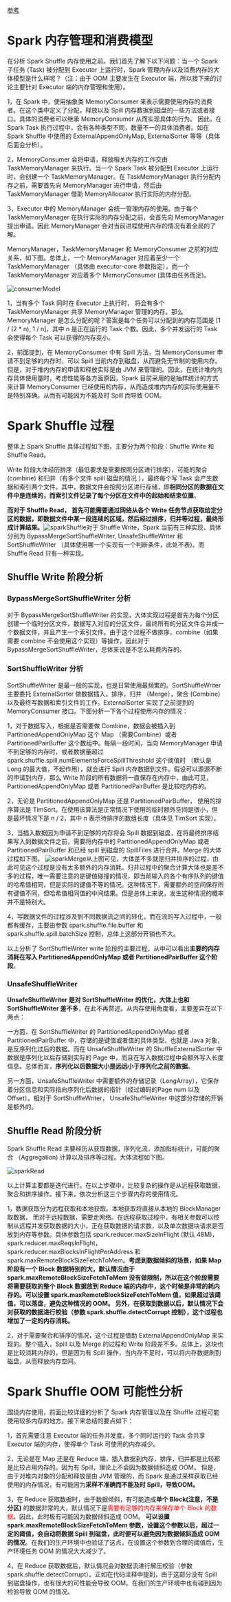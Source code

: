 [参考](https://tech.youzan.com/spark_memory_1/)

# Spark 内存管理和消费模型

在分析 Spark Shuffle 内存使用之前。我们首先了解下以下问题：当一个 Spark 子任务 (Task) 被分配到 Executor 上运行时，Spark 管理内存以及消费内存的大体模型是什么样呢？（注：由于 OOM 主要发生在 Executor 端，所以接下来的讨论主要针对 Executor 端的内存管理和使用）。

1，在 Spark 中，使用抽象类 MemoryConsumer 来表示需要使用内存的消费者。在这个类中定义了分配，释放以及 Spill 内存数据到磁盘的一些方法或者接口。具体的消费者可以继承 MemoryConsumer 从而实现具体的行为。 因此，在 Spark Task 执行过程中，会有各种类型不同，数量不一的具体消费者。如在 Spark Shuffle 中使用的 ExternalAppendOnlyMap, ExternalSorter 等等（具体后面会分析）。

2，MemoryConsumer 会将申请，释放相关内存的工作交由 TaskMemoryManager 来执行。当一个 Spark Task 被分配到 Executor 上运行时，会创建一个 TaskMemoryManager。在 TaskMemoryManager 执行分配内存之前，需要首先向 MemoryManager 进行申请，然后由 TaskMemoryManager 借助 MemoryAllocator 执行实际的内存分配。

3，Executor 中的 MemoryManager 会统一管理内存的使用。由于每个 TaskMemoryManager 在执行实际的内存分配之前，会首先向 MemoryManager 提出申请。因此 MemoryManager 会对当前进程使用内存的情况有着全局的了解。

MemoryManager，TaskMemoryManager 和 MemoryConsumer 之前的对应关系，如下图。总体上，一个 MemoryManager 对应着至少一个 TaskMemoryManager （具体由 executor-core 参数指定），而一个 TaskMemoryManager 对应着多个 MemoryConsumer (具体由任务而定)。

![consumerModel](https://piggo-picture.oss-cn-hangzhou.aliyuncs.com/image/memory_consumer.jpeg)

1，当有多个 Task 同时在 Executor 上执行时， 将会有多个 TaskMemoryManager 共享 MemoryManager 管理的内存。那么 MemoryManager 是怎么分配的呢？答案是每个任务可以分配到的内存范围是 [1 / (2 * n), 1 / n]，其中 n 是正在运行的 Task 个数。因此，多个并发运行的 Task 会使得每个 Task 可以获得的内存变小。

2，前面提到，在 MemoryConsumer 中有 Spill 方法，当 MemoryConsumer 申请不到足够的内存时，可以 Spill 当前内存到磁盘，从而避免无节制的使用内存。但是，对于堆内内存的申请和释放实际是由 JVM 来管理的。因此，在统计堆内内存具体使用量时，考虑性能等各方面原因，Spark 目前采用的是抽样统计的方式来计算 MemoryConsumer 已经使用的内存，从而造成堆内内存的实际使用量不是特别准确。从而有可能因为不能及时 Spill 而导致 OOM。

# Spark Shuffle 过程

整体上 Spark Shuffle 具体过程如下图，主要分为两个阶段：Shuffle Write 和 Shuffle Read。

Write 阶段大体经历排序（最低要求是需要按照分区进行排序），可能的聚合 (combine) 和归并（有多个文件 spill 磁盘的情况 ），最终每个写 Task 会产生数据和索引两个文件。其中，数据文件会按照分区进行存储，即**相同分区的数据在文件中是连续的，而索引文件记录了每个分区在文件中的起始和结束位置**。

**而对于 Shuffle Read， 首先可能需要通过网络从各个 Write 任务节点获取给定分区的数据，即数据文件中某一段连续的区域，然后经过排序，归并等过程，最终形成计算结果。**![sparkShuffle](https://piggo-picture.oss-cn-hangzhou.aliyuncs.com/image/spark_shuffle.jpeg)对于 Shuffle Write，Spark 当前有三种实现，具体分别为 BypassMergeSortShuffleWriter, UnsafeShuffleWriter 和 SortShuffleWriter （具体使用哪一个实现有一个判断条件，此处不表)。而 Shuffle Read 只有一种实现。

##  Shuffle Write 阶段分析

###  BypassMergeSortShuffleWriter 分析

对于 BypassMergeSortShuffleWriter 的实现，大体实现过程是首先为每个分区创建一个临时分区文件，数据写入对应的分区文件，最终所有的分区文件合并成一个数据文件，并且产生一个索引文件。由于这个过程不做排序，combine（如果需要 combine 不会使用这个实现）等操作，因此对于 BypassMergeSortShuffleWriter，总体来说是不怎么耗费内存的。

###  SortShuffleWriter 分析

SortShuffleWriter 是最一般的实现，也是日常使用最频繁的。SortShuffleWriter 主要委托 ExternalSorter 做数据插入，排序，归并 （Merge），聚合 (Combine) 以及最终写数据和索引文件的工作。ExternalSorter 实现了之前提到的 MemoryConsumer 接口。下面分析一下各个过程使用内存的情况：

1，对于数据写入，根据是否需要做 Combine，数据会被插入到 PartitionedAppendOnlyMap 这个 Map （需要Combine）或者 PartitionedPairBuffer 这个数组中。每隔一段时间，当向 MemoryManager 申请不到足够的内存时，或者数据量超过 spark.shuffle.spill.numElementsForceSpillThreshold 这个阈值时 （默认是 Long 的最大值，不起作用），就会进行 Spill 内存数据到文件。假设可以源源不断的申请到内存，那么 Write 阶段的所有数据将一直保存在内存中，由此可见，PartitionedAppendOnlyMap 或者 PartitionedPairBuffer 是比较吃内存的。

2，无论是 PartitionedAppendOnlyMap 还是 PartitionedPairBuffer， 使用的排序算法是 TimSort。在使用该算法是正常情况下使用的临时额外空间是很小，但是最坏情况下是 n / 2，其中 n 表示待排序的数组长度（具体见 TimSort 实现）。

3，当插入数据因为申请不到足够的内存将会 Spill 数据到磁盘，在将最终排序结果写入到数据文件之前，需要将内存中的 PartitionedAppendOnlyMap 或者 PartitionedPairBuffer 和已经 spill 到磁盘的 SpillFiles 进行合并。Merge 的大体过程如下图。
![sparkMerge](https://piggo-picture.oss-cn-hangzhou.aliyuncs.com/image/merge.jpeg)从上图可见，大体差不多就是归并排序的过程，由此可见这个过程是没有太多额外的内存消耗。归并过程中的聚合计算大体也是差不多的过程，唯一需要注意的是键值碰撞的情况，即当前输入的各个有序队列的键值的哈希值相同，但是实际的键值不等的情况。这种情况下，需要额外的空间保存所有键值不同，但哈希值相同值的中间结果。但是总体上来说，发生这种情况的概率并不是特别大。

4，写数据文件的过程涉及到不同数据流之间的转化，而在流的写入过程中，一般都有缓存，主要由参数 spark.shuffle.file.buffer 和 spark.shuffle.spill.batchSize 控制，总体上这部分开销也不大。

以上分析了 SortShuffleWriter write 阶段的主要过程，从中可以看出**主要的内存消耗在写入 PartitionedAppendOnlyMap 或者 PartitionedPairBuffer 这个阶段**。

###  UnsafeShuffleWriter

**UnsafeShuffleWriter 是对 SortShuffleWriter 的优化，大体上也和 SortShuffleWriter 差不多**，在此不再赘述。从内存使用角度看，主要差异在以下两点：

一方面，在 SortShuffleWriter 的 PartitionedAppendOnlyMap 或者 PartitionedPairBuffer 中，存储的是键值或者值的具体类型，也就是 Java 对象，是反序列化过后的数据。而在 UnsafeShuffleWriter 的 ShuffleExternalSorter 中数据是序列化以后存储到实际的 Page 中，而且在写入数据过程中会额外写入长度信息。总体而言，**序列化以后数据大小是远远小于序列化之前的数据**。

另一方面，UnsafeShuffleWriter 中需要额外的存储记录（LongArray），它保存着分区信息和实际指向序列化后数据的指针（经过编码的Page num 以及 Offset）。相对于 SortShuffleWriter， UnsafeShuffleWriter 中这部分存储的开销是额外的。

##  Shuffle Read 阶段分析

Spark Shuffle Read 主要经历从获取数据，序列化流，添加指标统计，可能的聚合 （Aggregation) 计算以及排序等过程。大体流程如下图。

![sparkRead](https://piggo-picture.oss-cn-hangzhou.aliyuncs.com/image/shuffle_read-4-20211113211439439.jpeg)

以上计算主要都是迭代进行。在以上步骤中，比较复杂的操作是从远程获取数据，聚合和排序操作。接下来，依次分析这三个步骤内存的使用情况。

1，数据获取分为远程获取和本地获取。本地获取将直接从本地的 BlockManager 取数据， 而对于远程数据，需要走网络。在远程获取过程中，有相关参数可以控制从远程并发获取数据的大小，正在获取数据的请求数，以及单次数据块请求是否放到内存等参数。具体参数包括 spark.reducer.maxSizeInFlight (默认 48M)，spark.reducer.maxReqsInFlight， spark.reducer.maxBlocksInFlightPerAddress 和 spark.maxRemoteBlockSizeFetchToMem。**考虑到数据倾斜的场景，如果 Map 阶段有一个 Block 数据特别的大，默认情况由于 spark.maxRemoteBlockSizeFetchToMem 没有做限制，所以在这个阶段需要将需要获取的整个 Block 数据放到 Reduce 端的内存中，这个时候是非常的耗内存的。可以设置 spark.maxRemoteBlockSizeFetchToMem 值，如果超过该阈值，可以落盘，避免这种情况的 OOM。 另外，在获取到数据以后，默认情况下会对获取的数据进行校验（参数 spark.shuffle.detectCorrupt 控制），这个过程也增加了一定的内存消耗。**

2，对于需要聚合和排序的情况，这个过程是借助 ExternalAppendOnlyMap 来实现的。整个插入，Spill 以及 Merge 的过程和 Write 阶段差不多。总体上，这块也是比较消耗内存的，但是因为有 Spill 操作，当内存不足时，可以将内存数据刷到磁盘，从而释放内存空间。

# Spark Shuffle OOM 可能性分析

围绕内存使用，前面比较详细的分析了 Spark 内存管理以及在 Shuffle 过程可能使用较多内存的地方。接下来总结的要点如下：

1，首先需要注意 Executor 端的任务并发度，多个同时运行的 Task 会共享 Executor 端的内存，使得单个 Task 可使用的内存减少。

2，无论是在 Map 还是在 Reduce 端，插入数据到内存，排序，归并都是比较都是比较占用内存的。因为有 Spill，理论上不会因为数据倾斜造成 OOM。 但是，由于对堆内对象的分配和释放是由 JVM 管理的，而 Spark 是通过采样获取已经使用的内存情况，有可能因为**采样不准确而不能及时 Spill，导致OOM。**

3，在 Reduce 获取数据时，由于数据倾斜，有可能造成**单个 Block(注意，不是分区)** 的数据非常的大，默认情况下是<font color=red>需要有足够的内存来保存单个 Block 的数据</font>。因此，此时极有可能因为数据倾斜造成 OOM。 **可以设置 spark.maxRemoteBlockSizeFetchToMem 参数，设置这个参数以后，超过一定的阈值，会自动将数据 Spill 到磁盘，此时便可以避免因为数据倾斜造成 OOM 的情况**。在我们的生产环境中也验证了这点，在设置这个参数到合理的阈值后，生产环境任务 OOM 的情况大大减少了。

4，在 Reduce 获取数据后，默认情况会对数据流进行解压校验（参数 spark.shuffle.detectCorrupt）。正如在代码注释中提到，由于这部分没有 Spill 到磁盘操作，也有很大的可性能会导致 OOM。在我们的生产环境中也有碰到因为检验导致 OOM 的情况。
